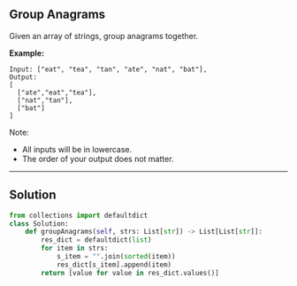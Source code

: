 ## Group Anagrams

Given an array of strings, group anagrams together.

__Example:__
```
Input: ["eat", "tea", "tan", "ate", "nat", "bat"],
Output:
[
  ["ate","eat","tea"],
  ["nat","tan"],
  ["bat"]
]
```
Note:

* All inputs will be in lowercase.
* The order of your output does not matter.

---
## Solution

```python
from collections import defaultdict
class Solution:
    def groupAnagrams(self, strs: List[str]) -> List[List[str]]:
        res_dict = defaultdict(list)
        for item in strs:
            s_item = "".join(sorted(item))
            res_dict[s_item].append(item)
        return [value for value in res_dict.values()]
```
